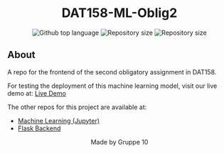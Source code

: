 <h1 align="center">DAT158-ML-Oblig2</h1>

<p align="center">
  <img alt="Github top language" src="https://img.shields.io/github/languages/top/MrHencke/DAT158-ML-Oblig2?color=56BEB8">

  <img alt="Repository size" src="https://img.shields.io/github/last-commit/MrHencke/DAT158-ML-Oblig2?color=56BEB8">

  <img alt="Repository size" src="https://img.shields.io/github/repo-size/MrHencke/DAT158-ML-Oblig2?color=56BEB8">
</p>

## About

A repo for the frontend of the second obligatory assignment in DAT158.

For testing the deployment of this machine learning model, visit our live demo at:
<a href="https://dat158.netlify.app/"> Live Demo </a>

The other repos for this project are available at:

<ul>
<li><a href="https://github.com/MrHencke/DAT158-ML-Oblig2-ML/">Machine Learning (Jupyter)</a></li>
<li><a href="https://github.com/MrHencke/DAT158-ML-Oblig2-Backend/">Flask Backend</a></li>
</ul>

<p align="center">
Made by Gruppe 10
</p>

